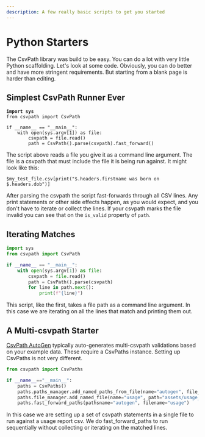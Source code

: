 ```yaml
---
description: A few really basic scripts to get you started
---
```


# Python Starters

The CsvPath library was build to be easy. You can do a lot with very little Python scaffolding. Let's look at some code. Obviously, you can do better and have more stringent requirements. But starting from a blank page is harder than editing.

## Simplest CsvPath Runner Ever

<pre class="language-python"><code class="lang-python"><strong>import sys
</strong>from csvpath import CsvPath

if __name__ == "__main__":
    with open(sys.argv[1]) as file:
        csvpath = file.read()
        path = CsvPath().parse(csvpath).fast_forward()
</code></pre>

The script above reads a file you give it as a command line argument. The file is a csvpath that must include the file it is being run against.  It might look like this:&#x20;

```
$my_test_file.csv[print("$.headers.firstname was born on $.headers.dob")]
```

After parsing the csvpath the script fast-forwards through all CSV lines. Any print statements or other side effects happen, as you would expect, and you don't have to iterate or collect the lines. If your csvpath marks the file invalid you can see that on the `is_valid` property of `path`.

## Iterating Matches

```python
import sys
from csvpath import CsvPath

if __name__ == "__main__":
    with open(sys.argv[1]) as file:
        csvpath = file.read()
        path = CsvPath().parse(csvpath)
        for line in path.next():
            print(f"{line}")
```

This script, like the first, takes a file path as a command line argument. In this case we are iterating on all the lines that match and printing them out.

## A Multi-csvpath Starter

[CsvPath AutoGen](https://autogen.csvpath.org/) typically auto-generates multi-csvpath validations based on your example data. These require a CsvPaths instance. Setting up CsvPaths is not very different.

```python
from csvpath import CsvPaths

if __name__=="__main__":
    paths = CsvPaths()
    paths.paths_manager.add_named_paths_from_file(name="autogen", file_path="assets/created_by_autogen.csvpath")
    paths.file_manager.add_named_file(name="usage", path="assets/usage_report_excerpt.csv")
    paths.fast_forward_paths(pathsname="autogen", filename="usage")
```

In this case we are setting up a set of csvpath statements in a single file to run against a usage report csv. We do fast\_forward\_paths to run sequentially without collecting or iterating on the matched lines.

